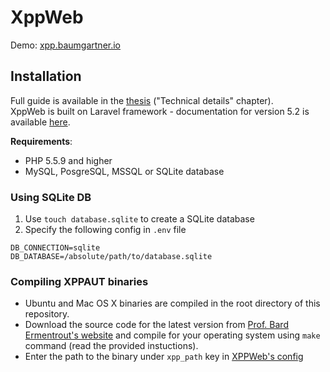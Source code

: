 # XppWeb
Demo: [xpp.baumgartner.io](http://xpp.baumgartner.io)

## Installation
Full guide is available in the [thesis](https://is.muni.cz/th/423763/prif_b/BcThesis.pdf) ("Technical details" chapter).  
XppWeb is built on Laravel framework - documentation for version 5.2 is available [here](https://laravel.com/docs/5.2).

**Requirements**:
* PHP 5.5.9 and higher
* MySQL, PosgreSQL, MSSQL or SQLite database

### Using SQLite DB
1. Use `touch database.sqlite` to create a SQLite database
2. Specify the following config in `.env` file
```
DB_CONNECTION=sqlite
DB_DATABASE=/absolute/path/to/database.sqlite
```

### Compiling XPPAUT binaries
* Ubuntu and Mac OS X binaries are compiled in the root directory of this repository.
* Download the source code for the latest version from [Prof. Bard Ermentrout's website](http://www.math.pitt.edu/~bard/xpp/download.html) and compile for your operating system using `make` command (read the provided instuctions).
* Enter the path to the binary under `xpp_path` key in [XPPWeb's config](config/xppweb.php)
